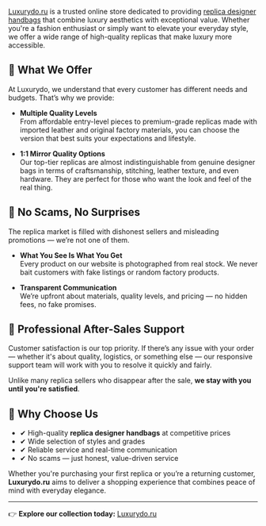 [Luxurydo.ru](https://www.luxurydo.ru) is a trusted online store dedicated to providing [replica designer handbags]((https://www.luxurydo.ru) ) that combine luxury aesthetics with exceptional value. Whether you're a fashion enthusiast or simply want to elevate your everyday style, we offer a wide range of high-quality replicas that make luxury more accessible.

## 🎯 What We Offer

At Luxurydo, we understand that every customer has different needs and budgets. That’s why we provide:

- **Multiple Quality Levels**  
  From affordable entry-level pieces to premium-grade replicas made with imported leather and original factory materials, you can choose the version that best suits your expectations and lifestyle.

- **1:1 Mirror Quality Options**  
  Our top-tier replicas are almost indistinguishable from genuine designer bags in terms of craftsmanship, stitching, leather texture, and even hardware. They are perfect for those who want the look and feel of the real thing.

## 🤝 No Scams, No Surprises

The replica market is filled with dishonest sellers and misleading promotions — we’re not one of them.

- **What You See Is What You Get**  
  Every product on our website is photographed from real stock. We never bait customers with fake listings or random factory products.

- **Transparent Communication**  
  We’re upfront about materials, quality levels, and pricing — no hidden fees, no fake promises.

## 💬 Professional After-Sales Support

Customer satisfaction is our top priority. If there’s any issue with your order — whether it's about quality, logistics, or something else — our responsive support team will work with you to resolve it quickly and fairly.

Unlike many replica sellers who disappear after the sale, **we stay with you until you're satisfied**.

## 👜 Why Choose Us

- ✔ High-quality **replica designer handbags** at competitive prices  
- ✔ Wide selection of styles and grades  
- ✔ Reliable service and real-time communication  
- ✔ No scams — just honest, value-driven service

Whether you're purchasing your first replica or you’re a returning customer, **Luxurydo.ru** aims to deliver a shopping experience that combines peace of mind with everyday elegance.

---

👉 **Explore our collection today:** [Luxurydo.ru](https://www.luxurydo.ru)
